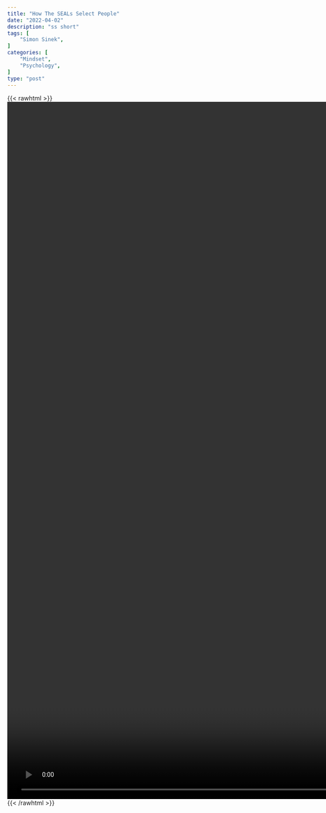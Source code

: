 ```yaml
---
title: "How The SEALs Select People"
date: "2022-04-02"
description: "ss short"
tags: [
    "Simon Sinek",
]
categories: [
    "Mindset",
    "Psychology",
]
type: "post"
---
```

{{< rawhtml >}}
    <video style="height:40vh;width:auto" overflow="hidden" controls>
        <source src="https://clips.dev00ps.com/Simon_Sinek/Only_these_types_of_people_become_a_SEAL._shorts.mp4" type="video/mp4"> 
    </video>
{{< /rawhtml >}}